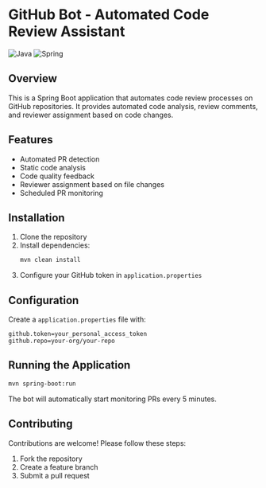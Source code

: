 # GitHub Bot - Automated Code Review Assistant

![Java](https://img.shields.io/badge/java-%23ED8B00.svg?style=for-the-badge&logo=openjdk&logoColor=white)
![Spring](https://img.shields.io/badge/spring-%236DB33F.svg?style=for-the-badge&logo=spring&logoColor=white)

## Overview
This is a Spring Boot application that automates code review processes on GitHub repositories. It provides automated code analysis, review comments, and reviewer assignment based on code changes.

## Features
- Automated PR detection
- Static code analysis
- Code quality feedback
- Reviewer assignment based on file changes
- Scheduled PR monitoring

## Installation
1. Clone the repository
2. Install dependencies:
   ```bash
   mvn clean install
   ```
3. Configure your GitHub token in `application.properties`

## Configuration
Create a `application.properties` file with:
```properties
github.token=your_personal_access_token
github.repo=your-org/your-repo
```

## Running the Application
```bash
mvn spring-boot:run
```

The bot will automatically start monitoring PRs every 5 minutes.

## Contributing
Contributions are welcome! Please follow these steps:
1. Fork the repository
2. Create a feature branch
3. Submit a pull request
